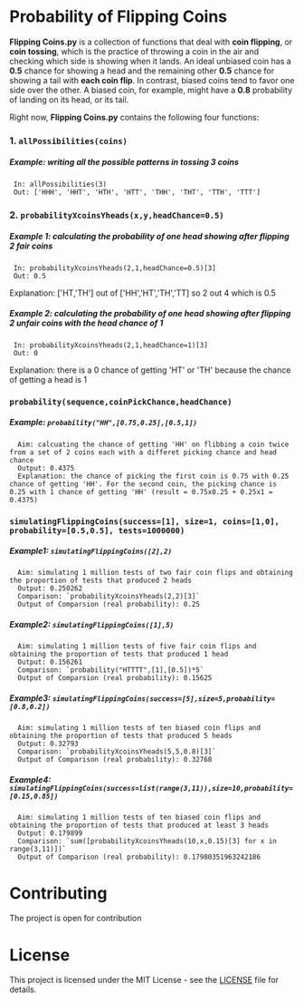 # Probability of Flipping Coins
**Flipping Coins.py** is a collection of functions that deal with **coin flipping**, or **coin tossing**, which is the practice of throwing a coin in the air and checking which side is showing when it lands. An ideal unbiased coin has a **0.5** chance for showing a head and the remaining other **0.5** chance for showing a tail with **each coin flip**. In contrast, biased coins tend to favor one side over the other. A biased coin, for example, might have a **0.8** probability of landing on its head, or its tail. 


Right now, **Flipping Coins.py** contains the following four functions:

### 1. `allPossibilities(coins)`
#####   Example: writing all the possible patterns in tossing 3 coins
     In: allPossibilities(3)
     Out: ['HHH', 'HHT', 'HTH', 'HTT', 'THH', 'THT', 'TTH', 'TTT']
 
 
### 2. `probabilityXcoinsYheads(x,y,headChance=0.5)`
#####   Example 1: calculating the probability of one head showing after flipping 2 fair coins 
     In: probabilityXcoinsYheads(2,1,headChance=0.5)[3]
     Out: 0.5 
Explanation: ['HT,'TH'] out of ['HH','HT','TH','TT] so 2 out 4 which is 0.5
#####   Example 2: calculating the probability of one head showing after flipping 2 unfair coins with the head chance of 1
     In: probabilityXcoinsYheads(2,1,headChance=1)[3]
     Out: 0
Explanation: there is a 0 chance of getting 'HT' or 'TH' because the chance of getting a head is 1
   
   
### `probability(sequence,coinPickChance,headChance)`
#####   Example: `probability("HH",[0.75,0.25],[0.5,1])`
      Aim: calcuating the chance of getting 'HH' on flibbing a coin twice from a set of 2 coins each with a differet picking chance and head chance
      Output: 0.4375
      Explanation: the chance of picking the first coin is 0.75 with 0.25 chance of getting 'HH'. For the second coin, the picking chance is 0.25 with 1 chance of getting 'HH' (result = 0.75x0.25 + 0.25x1 = 0.4375)


### `simulatingFlippingCoins(success=[1], size=1, coins=[1,0], probability=[0.5,0.5], tests=1000000)`
##### Example1: `simulatingFlippingCoins([2],2)`
      Aim: simulating 1 million tests of two fair coin flips and obtaining the proportion of tests that produced 2 heads
      Output: 0.250262
      Comparison: `probabilityXcoinsYheads(2,2)[3]`
      Output of Comparsion (real probability): 0.25
##### Example2: `simulatingFlippingCoins([1],5)`
      Aim: simulating 1 million tests of five fair coin flips and obtaining the proportion of tests that produced 1 head
      Output: 0.156261
      Comparison: `probability("HTTTT",[1],[0.5])*5`
      Output of Comparsion (real probability): 0.15625
##### Example3: `simulatingFlippingCoins(success=[5],size=5,probability=[0.8,0.2])`
      Aim: simulating 1 million tests of ten biased coin flips and obtaining the proportion of tests that produced 5 heads
      Output: 0.32793
      Comparison: `probabilityXcoinsYheads(5,5,0.8)[3]`
      Output of Comparison (real probability): 0.32768
##### Example4: `simulatingFlippingCoins(success=list(range(3,11)),size=10,probability=[0.15,0.85])`
      Aim: simulating 1 million tests of ten biased coin flips and obtaining the proportion of tests that produced at least 3 heads
      Output: 0.179899
      Comparison: `sum([probabilityXcoinsYheads(10,x,0.15)[3] for x in range(3,11)])`
      Output of Comparison (real probability): 0.17980351963242186

# Contributing
The project is open for contribution

# License
This project is licensed under the MIT License - see the [LICENSE](LICENSE) file for details.
